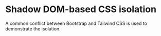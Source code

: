# Shadow DOM-based CSS isolation

A common conflict between Bootstrap and Tailwind CSS is used to demonstrate the isolation.
